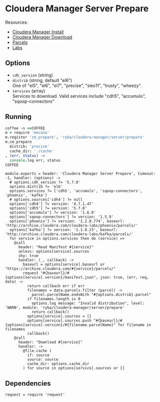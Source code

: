 
# Cloudera Manager Server Prepare

Resources:

*   [Cloudera Manager Install](http://www.cloudera.com/documentation/enterprise/latest/topics/cm_ig_install_path_c.html)
*   [Cloudera Manager Download](http://www.cloudera.com/documentation/enterprise/release-notes/topics/cm_vd.html)
*   [Parcels](http://www.cloudera.com/documentation/enterprise/latest/topics/cm_ig_create_local_parcel_repo.html#concept_y2w_13s_zr)
*   [Labs](http://www.cloudera.com/developers/cloudera-labs.html)

## Options

*   `cdh_version` (string)   
*   `distrib` (string, default "el6")   
    One of "el5", "el6", "el7", "precise", "sles11", "trusty", "wheezy".   
*   `services` (array)   
    Services to download. Valid services include "cdh5", "accumulo",
    "sqoop-connectors"

## Running

```coffee
coffee -s <<COFFEE
m = require 'mecano'
m.register 'cm_prepare', 'ryba/cloudera-manager/server/prepare'
m.cm_prepare
  distrib: 'precise'
  cache_dir: './cache'
, (err, status) ->
  console.log err, status
COFFEE
```

    module.exports = header: 'Cloudera Manager Server Prepare', timeout: -1, handler: (options) ->
      # options.cdh_version ?= '5.7.0'
      options.distrib ?= 'el6'
      options.services ?= ['cdh5', 'accumulo', 'sqoop-connectors', 'phoenix', 'kafka']
      # options.sources['cdh4'] ?= null
      options['cdh4'] ?= version: '4.7.1.47'
      options['cdh5'] ?= version: '5.7.0'
      options['accumulo'] ?= version: '1.6.0'
      options['sqoop-connectors'] ?= version: '1.5.9'
      options['phoenix'] ?= version: '1.2.0.774', baseurl: 'http://archive.cloudera.com/cloudera-labs/phoenix/parcels/'
      options['kafka'] ?= version: '1.1.0.23', baseurl: 'http://archive.cloudera.com/cloudera-labs/kafka/parcels/'
      for service in options.services then do (service) =>
        @call
          header: "Read Manifest #{service}"
          unless: options[service].sources
          shy: true
          handler: (_, callback) ->
            baseurl = options[service].baseurl or "https://archive.cloudera.com/#{service}/parcels/"
            request "#{baseurl}/#{options[service].version}/manifest.json", json: true, (err, req, data) ->
              return callback err if err
              filenames = data.parcels.filter (parcel) ->
                parcel.parcelName.endsWith "#{options.distrib}.parcel"
              if filenames.length is 0
                options.log message: "Invalid distribution", level: 'WARN', module: 'ryba/cloudera-manager/server/prepare'
                return callback()
              options[service].sources = []
              options[service].sources.push "#{baseurl}/#{options[service].version}/#{filename.parcelName}" for filename in filenames
              callback()
        @call
          header: "Download #{service}"
          handler: ->
            @file.cache (
              if: source
              source: source
              cache_dir: options.cache_dir
            ) for source in options[service].sources or []

## Dependencies

    request = require 'request'
